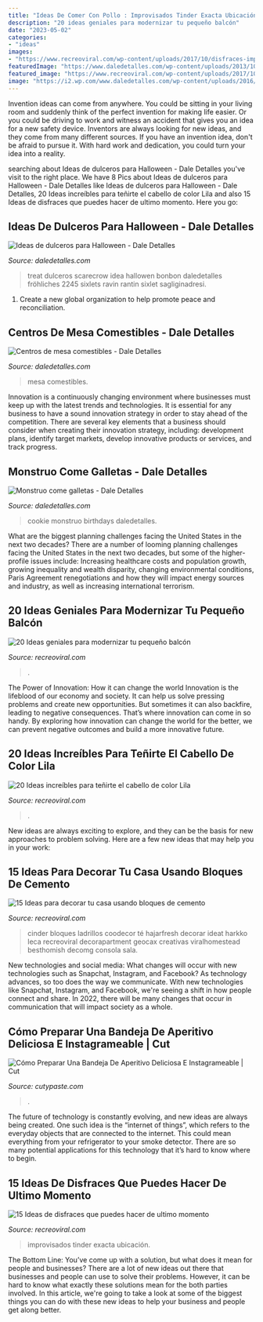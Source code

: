 ```yaml
---
title: "Ideas De Comer Con Pollo : Improvisados Tinder Exacta Ubicación"
description: "20 ideas geniales para modernizar tu pequeño balcón"
date: "2023-05-02"
categories:
- "ideas"
images:
- "https://www.recreoviral.com/wp-content/uploads/2017/10/disfraces-improvizados-10.jpg"
featuredImage: "https://www.daledetalles.com/wp-content/uploads/2013/10/dulcehalloweenmm-1.jpg"
featured_image: "https://www.recreoviral.com/wp-content/uploads/2017/10/disfraces-improvizados-10.jpg"
image: "https://i2.wp.com/www.daledetalles.com/wp-content/uploads/2016/06/centros-de-mesa-comestibles9.jpg?resize=500%2C891"
---
```



Invention ideas can come from anywhere. You could be sitting in your living room and suddenly think of the perfect invention for making life easier. Or you could be driving to work and witness an accident that gives you an idea for a new safety device. Inventors are always looking for new ideas, and they come from many different sources. If you have an invention idea, don't be afraid to pursue it. With hard work and dedication, you could turn your idea into a reality.

	

		
searching about Ideas de dulceros para Halloween - Dale Detalles you've visit to the right place. We have 8 Pics about Ideas de dulceros para Halloween - Dale Detalles like Ideas de dulceros para Halloween - Dale Detalles, 20 Ideas increíbles para teñirte el cabello de color Lila and also 15 Ideas de disfraces que puedes hacer de ultimo momento. Here you go:
		
    
## Ideas De Dulceros Para Halloween - Dale Detalles

<img loading=lazy src="https://www.daledetalles.com/wp-content/uploads/2013/10/dulcehalloweenmm-1.jpg" onerror="this.onerror=null;this.src='https://tse2.mm.bing.net/th?id=OIP.MI6rAyKbV5huqYdKtFtt2gHaL5&amp;pid=15.1';" alt="Ideas de dulceros para Halloween - Dale Detalles">

_Source: daledetalles.com_

>treat dulceros scarecrow idea hallowen bonbon daledetalles fröhliches 2245 sixlets ravin rantin sixlet sagliginadresi. 

	

1. Create a new global organization to help promote peace and reconciliation.

    
## Centros De Mesa Comestibles - Dale Detalles

<img loading=lazy src="https://i2.wp.com/www.daledetalles.com/wp-content/uploads/2016/06/centros-de-mesa-comestibles9.jpg?resize=500%2C891" onerror="this.onerror=null;this.src='https://tse3.mm.bing.net/th?id=OIP.ipwfj5FTT1UixcIxgNbnmgHaNM&amp;pid=15.1';" alt="Centros de mesa comestibles - Dale Detalles">

_Source: daledetalles.com_

>mesa comestibles. 

	

Innovation is a continuously changing environment where businesses must keep up with the latest trends and technologies. It is essential for any business to have a sound innovation strategy in order to stay ahead of the competition. There are several key elements that a business should consider when creating their innovation strategy, including: development plans, identify target markets, develop innovative products or services, and track progress.

    
## Monstruo Come Galletas - Dale Detalles

<img loading=lazy src="https://i2.wp.com/www.daledetalles.com/wp-content/uploads/2016/03/comegalletas22.jpg" onerror="this.onerror=null;this.src='https://tse3.mm.bing.net/th?id=OIP.emp5Q1-ceF5ny39shC0srQHaHa&amp;pid=15.1';" alt="Monstruo come galletas - Dale Detalles">

_Source: daledetalles.com_

>cookie monstruo birthdays daledetalles. 

	

What are the biggest planning challenges facing the United States in the next two decades?
There are a number of looming planning challenges facing the United States in the next two decades, but some of the higher-profile issues include: Increasing healthcare costs and population growth, growing inequality and wealth disparity, changing environmental conditions, Paris Agreement renegotiations and how they will impact energy sources and industry, as well as increasing international terrorism.

    
## 20 Ideas Geniales Para Modernizar Tu Pequeño Balcón

<img loading=lazy src="https://www.recreoviral.com/wp-content/uploads/2016/02/BALCONES-INTERIORES-2.jpg" onerror="this.onerror=null;this.src='https://tse2.mm.bing.net/th?id=OIP.3spezzzrO_cX80ozC2dcWgHaJ3&amp;pid=15.1';" alt="20 Ideas geniales para modernizar tu pequeño balcón">

_Source: recreoviral.com_

>. 

	

The Power of Innovation: How it can change the world
Innovation is the lifeblood of our economy and society. It can help us solve pressing problems and create new opportunities. But sometimes it can also backfire, leading to negative consequences. That’s where innovation can come in so handy. By exploring how innovation can change the world for the better, we can prevent negative outcomes and build a more innovative future.

    
## 20 Ideas Increíbles Para Teñirte El Cabello De Color Lila

<img loading=lazy src="https://www.recreoviral.com/wp-content/uploads/2019/01/Cabello-lila-1-467x700.jpg" onerror="this.onerror=null;this.src='https://tse3.mm.bing.net/th?id=OIP.yAq8_HXGRJpkzQmf4ski_wAAAA&amp;pid=15.1';" alt="20 Ideas increíbles para teñirte el cabello de color Lila">

_Source: recreoviral.com_

>. 

	

New ideas are always exciting to explore, and they can be the basis for new approaches to problem solving. Here are a few new ideas that may help you in your work: 

    
## 15 Ideas Para Decorar Tu Casa Usando Bloques De Cemento

<img loading=lazy src="https://www.recreoviral.com/wp-content/uploads/2018/05/mesa-de-te.jpg" onerror="this.onerror=null;this.src='https://tse1.mm.bing.net/th?id=OIP.Ic5VAgVGi84dpHYOheeq4QHaNK&amp;pid=15.1';" alt="15 Ideas para decorar tu casa usando bloques de cemento">

_Source: recreoviral.com_

>cinder bloques ladrillos coodecor té hajarfresh decorar ideat harkko leca recreoviral decorapartment geocax creativas viralhomestead besthomish decomg consola sala. 

	

New technologies and social media: What changes will occur with new technologies such as Snapchat, Instagram, and Facebook?
As technology advances, so too does the way we communicate. With new technologies like Snapchat, Instagram, and Facebook, we're seeing a shift in how people connect and share. In 2022, there will be many changes that occur in communication that will impact society as a whole.

    
## Cómo Preparar Una Bandeja De Aperitivo Deliciosa E Instagrameable | Cut

<img loading=lazy src="http://www.cutypaste.com/wp-content/uploads/2016/12/1e832bf11f7e9c091eb79bad5f31d90d.jpg" onerror="this.onerror=null;this.src='https://tse3.mm.bing.net/th?id=OIP.KHZABDzsyKvpesLoC8piSgHaLC&amp;pid=15.1';" alt="Cómo Preparar Una Bandeja De Aperitivo Deliciosa E Instagrameable | Cut">

_Source: cutypaste.com_

>. 

	

The future of technology is constantly evolving, and new ideas are always being created. One such idea is the “internet of things”, which refers to the everyday objects that are connected to the internet. This could mean everything from your refrigerator to your smoke detector. There are so many potential applications for this technology that it’s hard to know where to begin.

    
## 15 Ideas De Disfraces Que Puedes Hacer De Ultimo Momento

<img loading=lazy src="https://www.recreoviral.com/wp-content/uploads/2017/10/disfraces-improvizados-10.jpg" onerror="this.onerror=null;this.src='https://tse4.mm.bing.net/th?id=OIP.Tmmvj0zeCEmJQZhYvFiypwHaJ3&amp;pid=15.1';" alt="15 Ideas de disfraces que puedes hacer de ultimo momento">

_Source: recreoviral.com_

>improvisados tinder exacta ubicación. 

	

The Bottom Line: You’ve come up with a solution, but what does it mean for people and businesses?
There are a lot of new ideas out there that businesses and people can use to solve their problems. However, it can be hard to know what exactly these solutions mean for the both parties involved. In this article, we're going to take a look at some of the biggest things you can do with these new ideas to help your business and people get along better.

